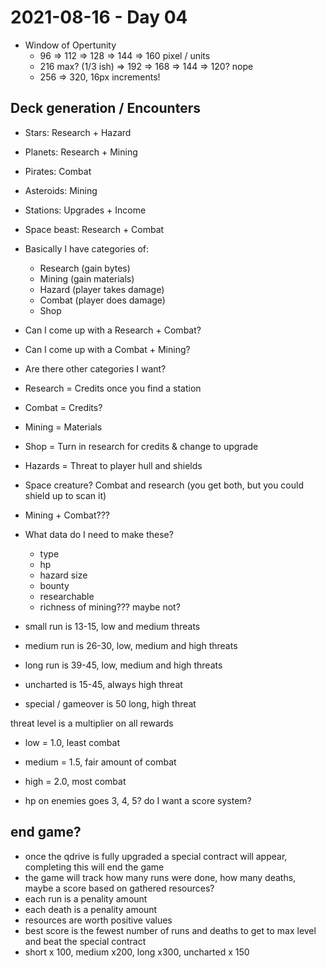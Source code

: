 # 2021-08-16 - Day 04
- Window of Opertunity
  - 96 => 112 => 128 => 144 => 160 pixel / units
  - 216 max? (1/3 ish) => 192 => 168 => 144 => 120? nope
  - 256 => 320, 16px increments!

## Deck generation / Encounters
- Stars: Research + Hazard
- Planets: Research + Mining
- Pirates: Combat
- Asteroids: Mining
- Stations: Upgrades + Income
- Space beast: Research + Combat

- Basically I have categories of:
  - Research (gain bytes)
  - Mining (gain materials)
  - Hazard (player takes damage)
  - Combat (player does damage)
  - Shop
- Can I come up with a Research + Combat?
- Can I come up with a Combat + Mining?
- Are there other categories I want?
- Research  = Credits once you find a station
- Combat    = Credits?
- Mining    = Materials
- Shop      = Turn in research for credits & change to upgrade
- Hazards   = Threat to player hull and shields

- Space creature? Combat and research (you get both, but you could shield up to scan it)
- Mining + Combat??? 

- What data do I need to make these?
  - type
  - hp
  - hazard size
  - bounty
  - researchable
  - richness of mining??? maybe not?

- small run is 13-15, low and medium threats
- medium run is 26-30, low, medium and high threats
- long run is 39-45, low, medium and high threats
- uncharted is 15-45, always high threat
- special / gameover is 50 long, high threat

threat level is a multiplier on all rewards
- low = 1.0, least combat
- medium = 1.5, fair amount of combat
- high = 2.0, most combat

- hp on enemies goes 3, 4, 5?
do I want a score system?

## end game?
- once the qdrive is fully upgraded a special contract will appear, completing this will end the game
- the game will track how many runs were done, how many deaths, maybe a score based on gathered resources?
- each run is a penality amount
- each death is a penality amount
- resources are worth positive values
- best score is the fewest number of runs and deaths to get to max level and beat the special contract
- short x 100, medium x200, long x300, uncharted x 150